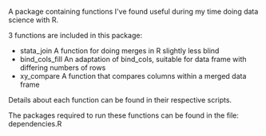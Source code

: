 A package containing functions I've found useful during my time doing data science with R.

3 functions are included in this package:
- stata_join
  A function for doing merges in R slightly less blind
- bind_cols_fill
  An adaptation of bind_cols, suitable for data frame with differing numbers of rows
- xy_compare
  A function that compares columns within a merged data frame

Details about each function can be found in their respective scripts.

The packages required to run these functions can be found in the file:
dependencies.R
